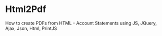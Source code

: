 # Html2Pdf
How to create PDFs from HTML - Account Statements using JS, JQuery, Ajax, Json, Html, PrintJS
